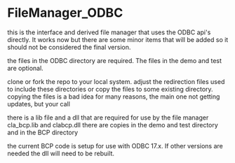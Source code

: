 # FileManager_ODBC

this is the interface and derived file manager that uses the ODBC api's directly.  It works now but there are some minor items that will be added so it should not be considered the final version.

the files in the ODBC directory are required.  The files in the demo and test are optional.

clone or fork the repo to your local system.  adjust the redirection files used to include these directories or copy the files to some existing directory.  copying the files is a bad idea for many reasons, the main one not getting updates, but your call

there is a lib file and a dll that are required for use by the file manager 
cla_bcp.lib and clabcp.dll 
there are copies in the demo and test directory and in the BCP directory 

the current BCP code is setup for use with ODBC 17.x.   If other versions are needed the dll will need to be rebuilt. 
